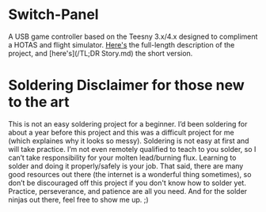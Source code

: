 # Switch-Panel
A USB game controller based on the Teesny 3.x/4.x designed to compliment a HOTAS and flight simulator. [Here's](/Story.md) the full-length description of the project, and [here's](/TL;DR Story.md) the short version.

# Soldering Disclaimer for those new to the art
This is not an easy soldering project for a beginner. I’d been soldering for about a year before this project and this was a difficult project for me (which explaines why it looks so messy). Soldering is not easy at first and will take practice. I’m not even remotely qualified to teach to you solder, so I can’t take responsibility for your molten lead/burning flux. Learning to solder and doing it properly/safely is your job. That said, there are many good resources out there (the internet is a wonderful thing sometimes), so don’t be discouraged off this project if you don't know how to solder yet. Practice, perseverance, and patience are all you need. And for the solder ninjas out there, feel free to show me up. ;)
